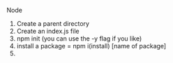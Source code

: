 Node

1) Create a parent directory
2) Create an index.js file
3) npm init (you can use the -y flag if you like)
4) install a package = npm i(install) [name of package]
5) 